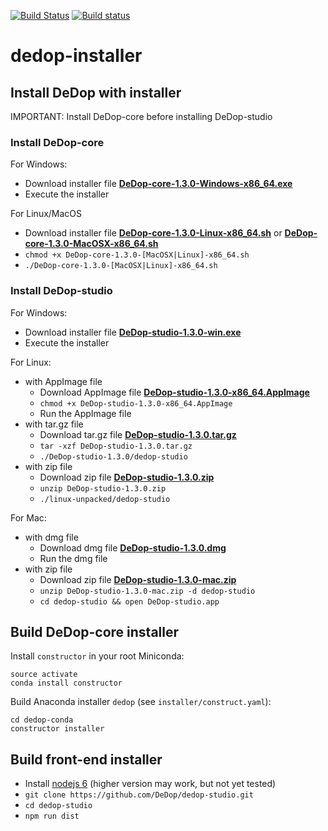 [![Build Status](https://travis-ci.org/DeDop/dedop-installer.svg?branch=v1.0.0)](https://travis-ci.org/DeDop/dedop-installer)
[![Build status](https://ci.appveyor.com/api/projects/status/1fmc1wp6pwtnfnnv/branch/master?svg=true)](https://ci.appveyor.com/project/hans-permana/dedop-installer/branch/master)

# dedop-installer

## Install DeDop with installer

IMPORTANT: Install DeDop-core before installing DeDop-studio

### Install DeDop-core

For Windows:
* Download installer file [**DeDop-core-1.3.0-Windows-x86_64.exe**](https://github.com/DeDop/dedop-core/releases/download/v1.3.0/DeDop-core-1.3.0-Windows-x86_64.exe)
* Execute the installer

For Linux/MacOS
* Download installer file [**DeDop-core-1.3.0-Linux-x86_64.sh**](https://github.com/DeDop/dedop-core/releases/download/v1.3.0/DeDop-core-1.3.0-Linux-x86_64.sh) or [**DeDop-core-1.3.0-MacOSX-x86_64.sh**](https://github.com/DeDop/dedop-core/releases/download/v1.3.0/DeDop-core-1.3.0-MacOSX-x86_64.sh)
* `chmod +x DeDop-core-1.3.0-[MacOSX|Linux]-x86_64.sh`
* `./DeDop-core-1.3.0-[MacOSX|Linux]-x86_64.sh`

### Install DeDop-studio

For Windows:
* Download installer file [**DeDop-studio-1.3.0-win.exe**](https://github.com/DeDop/dedop-studio/releases/download/v1.3.0/DeDop-studio-1.3.0-win.exe)
* Execute the installer

For Linux:
* with AppImage file
  * Download AppImage file [**DeDop-studio-1.3.0-x86_64.AppImage**](https://github.com/DeDop/dedop-studio/releases/download/v1.3.0/DeDop-studio-1.3.0-x86_64.AppImage)
  * `chmod +x DeDop-studio-1.3.0-x86_64.AppImage`
  * Run the AppImage file
* with tar.gz file
  * Download tar.gz file [**DeDop-studio-1.3.0.tar.gz**](https://github.com/DeDop/dedop-studio/releases/download/v1.3.0/DeDop-studio-1.3.0.tar.gz)
  * `tar -xzf DeDop-studio-1.3.0.tar.gz`
  * `./DeDop-studio-1.3.0/dedop-studio`
* with zip file
  * Download zip file [**DeDop-studio-1.3.0.zip**](https://github.com/DeDop/dedop-studio/releases/download/v1.3.0/DeDop-studio-1.3.0.zip)
  * `unzip DeDop-studio-1.3.0.zip`
  * `./linux-unpacked/dedop-studio`

For Mac:
* with dmg file
  * Download dmg file [**DeDop-studio-1.3.0.dmg**](https://github.com/DeDop/dedop-studio/releases/download/v1.3.0/DeDop-studio-1.3.0.dmg)
  * Run the dmg file
* with zip file
  * Download zip file [**DeDop-studio-1.3.0-mac.zip**](https://github.com/DeDop/dedop-studio/releases/download/v1.3.0/DeDop-studio-1.3.0-mac.zip)
  * `unzip DeDop-studio-1.3.0-mac.zip -d dedop-studio`
  * `cd dedop-studio && open DeDop-studio.app`

## Build DeDop-core installer

Install `constructor` in your root Miniconda:

    source activate
    conda install constructor


Build Anaconda installer `dedop` (see `installer/construct.yaml`):

    cd dedop-conda
    constructor installer
    
## Build front-end installer

* Install [nodejs 6](https://nodejs.org/en/download/) (higher version may work, but not yet tested)
* `git clone https://github.com/DeDop/dedop-studio.git`
* `cd dedop-studio`
* `npm run dist`

